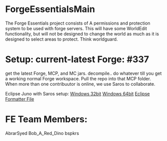 ForgeEssentialsMain
===================
The Forge Essentials project consists of A permissions and protection system to be used with forge servers. This will have some WorldEdit functionality, but will not be designed to change the world as much as it is designed to select areas to protect. Think worldguard.

Setup:      current-latest Forge: #337
================
get the latest Forge, MCP, and MC jars. decompile.. do whatever till you get a working normal Forge workspace. Pull the repo into that MCP folder.
When more than one contribuutor is online, we use Saros to collaborate.

Eclipse Juno with Saros setup: <a href="https://dl.dropbox.com/u/20748481/eclipse-juno.7z">Windows 32bit</a>  <a href="https://dl.dropbox.com/u/31042110/Eclipse.7z">Windows 64bit</a>
<a href="https://dl.dropbox.com/u/31042110/AbrarEclipseFormatter.xml">Eclipse Formatter File</a>


FE Team Members:
================
AbrarSyed
Bob_A_Red_Dino
bspkrs